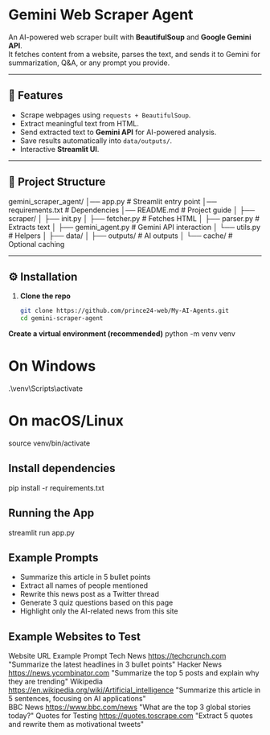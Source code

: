 # Gemini Web Scraper Agent

An AI-powered web scraper built with **BeautifulSoup** and **Google Gemini API**.  
It fetches content from a website, parses the text, and sends it to Gemini for summarization, Q&A, or any prompt you provide.

---

## 🚀 Features
- Scrape webpages using `requests + BeautifulSoup`.
- Extract meaningful text from HTML.
- Send extracted text to **Gemini API** for AI-powered analysis.
- Save results automatically into `data/outputs/`.
- Interactive **Streamlit UI**.

---

## 📂 Project Structure
gemini_scraper_agent/
│── app.py # Streamlit entry point
│── requirements.txt # Dependencies
│── README.md # Project guide
│
├── scraper/
│ ├── init.py
│ ├── fetcher.py # Fetches HTML
│ ├── parser.py # Extracts text
│ ├── gemini_agent.py # Gemini API interaction
│ └── utils.py # Helpers
│
├── data/
│ ├── outputs/ # AI outputs
│ └── cache/ # Optional caching


---

## ⚙️ Installation

1. **Clone the repo**
   ```bash
   git clone https://github.com/prince24-web/My-AI-Agents.git
   cd gemini-scraper-agent

 **Create a virtual environment (recommended)**
 python -m venv venv
# On Windows
.\venv\Scripts\activate
# On macOS/Linux
source venv/bin/activate

## Install dependencies
pip install -r requirements.txt

## Running the App
streamlit run app.py

## Example Prompts
- Summarize this article in 5 bullet points
- Extract all names of people mentioned
- Rewrite this news post as a Twitter thread
- Generate 3 quiz questions based on this page
- Highlight only the AI-related news from this site


##  Example Websites to Test
Website 	                URL	Example                                                                 Prompt
Tech News	            https://techcrunch.com	                                         "Summarize the latest headlines in 3 bullet points"
Hacker News         	https://news.ycombinator.com	                                   "Summarize the top 5 posts and explain why they are trending"
Wikipedia               https://en.wikipedia.org/wiki/Artificial_intelligence	            "Summarize this article in 5 sentences, focusing on AI applications"            
BBC News	             https://www.bbc.com/news	                                        "What are the top 3 global stories today?"
Quotes for Testing	     https://quotes.toscrape.com	                                    "Extract 5 quotes and rewrite them as motivational tweets"


